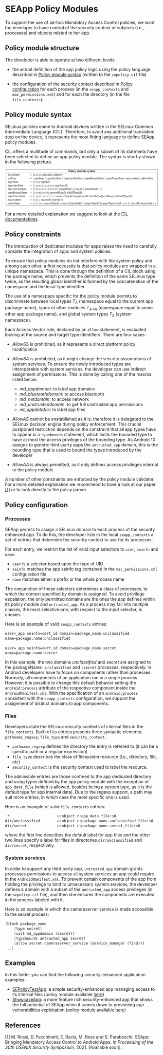 # SEApp Policy Modules

To support the use of ad-hoc Mandatory Access Control policies, we want the
developer to have control of the security context of subjects (i.e., processes)
and objects related to her app.

## Policy module structure

The developer is able to operate at two different levels:

- the actual definition of the app policy logic using the policy language described in [Policy module syntax](#Policy-module-syntax) (written to the `sepolicy.cil` file)

- the configuration of the security context described in [Policy configuration](#Policy-configuration) for each process (in the `seapp_contexts` and `mac_permissions.xml`) and for each file directory (in the file `file_contexts`).

## Policy module syntax

SELinux policies come to Android devices written in the SELinux Common
Intermediate Language (CIL).
Therefore, to avoid any additional translation step on the device, it
represents the most fitting language to define SEApp policy modules.

CIL offers a multitude of commands, but only a subset of its statments have
been selected to define an app policy module.
The syntax is shortly shown in the following picture.

<p align="center">
    <img src="policy_syntax.png"
        alt="Application policy module CIL syntax">
</p>

For a more detailed explanation we suggest to look at the [CIL documentations](https://android.googlesource.com/platform/external/selinux/+/master/secilc/docs/README.md).

## Policy constraints

The introduction of dedicated modules for apps raises the need to carefully
consider the integration of apps and system policies.

To ensure that policy modules do not interfere with the system policy and among
each other, a first necessity is that policy modules are wrapped in a unique
namespace.
This is done through the definition of a CIL block using the package name,
which prevents the definition of the same SELinux type twice, as the resulting
global identifier is formed by the concatenation of the namespace and the local
type identifier.

The use of a namespace specific for the policy module permits to discriminate
between local types _T<sub>A</sub>_ (namespace equal to the current app package
name), types of other modules _T<sub>A'≠A</sub>_ (namespace equal to some other
app package name), and global system types _T<sub>S</sub>_ (system namespace).

Each Access Vector rule, declared by an `allow` statement, is evaluated looking
at the source and target type identifiers.
There are four cases:

- _AllowSS_ is prohibited, as it represents a direct platform policy
modification

- _AllowSA_ is prohibited, as it might change the security assumptions of system services.
To ensure the newly introduced types are interoperable with system services, the developer
can use indirect assignment of permissions. This is done by calling one of the macros listed below:
  - _md_appdomain_: to label app domains
  - _md_bluetoothdomain_: to access bluetooth
  - _md_netdomain_: to access network
  - _md_unstrusteddomain_: to get full unstrusted app permissions
  - _mt_appdatafile_: to label app files

- _AllowAS_ cannot be enstablished as it is, therefore it is delegated to the
SELinux decision engine during policy enforcement.
This crucial postponed restriction depends on the constraint that all app types
have to appear in a `typebounds` statement, which limits the bounded type to
have at most the access privileges of the bounding type. As Android 10 assigns
to generic third-party apps the `untrusted_app` domain, this is the bounding type
that is used to bound the types introduced by the developer

- _AllowAA_ is always permitted, as it only defines access privileges internal
to the policy module

A number of other constraints are enforced by the policy module validator.
For a more detailed explanation we recommend to have a look at our paper [[1]](#1) or to
look directly to the policy parser.

## Policy configuration

### Processes

SEApp permits to assign a SELinux domain to each process of the security
enhanced app. To do this, the developer lists in the local `seapp_contexts` a set
of entries that determine the security context to use for its processes.

For each entry, we restrict the list of valid input selectors to `user`,
`seinfo` and `name`.

- `user` is a selector based upon the type of UID
- `seinfo` matches the app seinfo tag contained in the `mac_permissions.xml`
configuration file
- `name` matches either a prefix or the whole process name

The conjunction of these selectors determines a class of processes, to which the
context specified by domain is assigned. To avoid privilege escalation, the
only permitted domains are the ones the app defines within its policy module
and `untrusted_app`. As a process may fall into multiple classes, the most
selective one, with respect to the input selector, is chosen.

Here is an example of valid `seapp_contexts` entries:

```
user=_app seinfo=cert_id domain=package_name.unclassified
name=package.name:unclassified

user=_app seinfo=cert_id domain=package_name.secret
name=package.name:secret
```

In this example, the two domains _unclassified_ and _secret_ are assigned to the
packageName `:unclassified` and `:secret` processes, respectively.
In Android developers have to focus on components rather than processes.
Normally, all components of an application run in a single process.
However, it is possible to change this default behavior setting the
`android:process` attribute of the respective component inside the
`AndroidManifest.xml`.
With the specification of an `android:process` consistent with the
`seapp_contexts` configuration, we support the assignment of distinct
domains to app components.

### Files

Developers state the SELinux security contexts of internal files in the
`file_contexts`.
Each of its entries presents three syntactic elements: `pathname_regexp`,
`file_type` and `security_context`.

- `pathname_regexp` defines the directory the entry is referred to (it can be a
specific path or a regular expression)
- `file_type` describes the class of filesystem resource (i.e., directory,
file, etc)
- `security_context` is the security context used to label the resource.

The admissible entries are those confined to the app dedicated directory
and using types defined by the app policy module with the exception of
`app_data_file` (which is allowed, besides being a system type, as it is
the default type for app internal data).
Due to the regexp support, a path may suit more entries, in which case the most
specific one is used.

Here is an example of valid `file_contexts` entries:

```
.*                      u:object_r:app_data_file:s0
dir/unclassified        u:object_r:package_name.unclassified_file:s0
dir/secret              u:object_r:package_name.secret_file:s0
```

where the first line describes the default label for app files and the other two
lines specify a label for files in directories `dir/unclassified` and
`dir/secret`, respectively.

### System services

In order to support any third party app, `untrusted_app` domain grants processes
permissions to access all system services an app could require in the
`AndroidManifest.xml`.
To prevent certain components of the app from holding the privilege to bind to
unnecessary system services, the developer defines a domain with a subset of
the `untrusted_app` access privileges (in the `sepolicy.cil` file), and then
she ensures the components are executed in the process labeled with it.

Here is an example in which the cameraserver service is made accessible
to the secret process:

```
(block package_name
    (type secret)
    (call md_appdomain (secret))
    (typebounds untrusted_app secret)
    (allow secret cameraserver_service (service_manager (find)))
...)
```

## Examples

In this folder you can find the following security-enhanced application examples:

- [SEPolicyTestApp](SEPolicyTestApp): a simple security-enhanced app managing access
to its internal files (policy module available [here](SEPolicyTestApp/policy))
- [ShowcaseApp](ShowcaseApp): a more feature rich security-enhanced app that shows the
full potential of SEApp when it comes down to preventing app vulnerabilities exploitation
(policy module available [here](ShowcaseApp/policy))

## References

<a id="1">[1]</a>
M. Rossi, D. Facchinetti, E. Bacis, M. Rosa and S. Paraboschi.
SEApp: Bringing Mandatory Access Control to Android Apps.
In _Proceeding of the 30th USENIX Security Symposium_, 2021. (Available soon).

